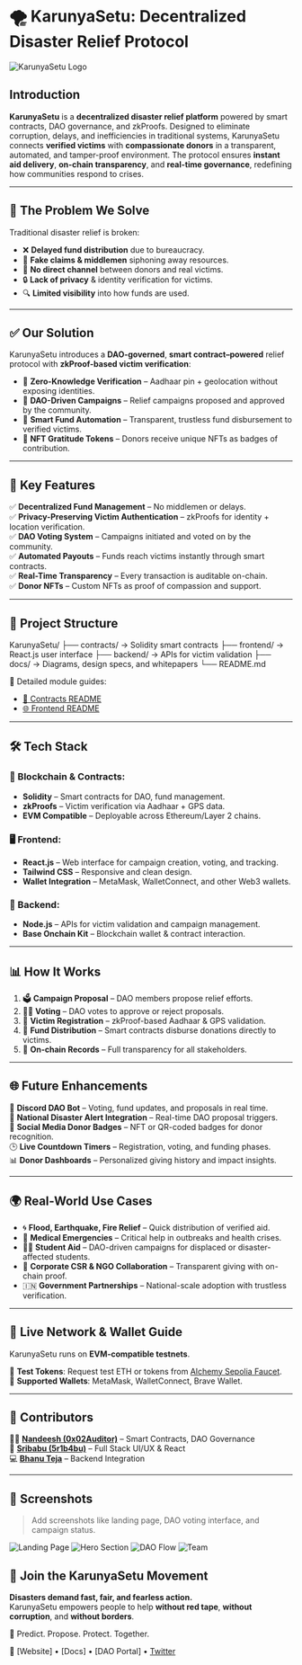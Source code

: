 # 🌪️ KarunyaSetu: Decentralized Disaster Relief Protocol

![KarunyaSetu Logo](images/logo.png)

## Introduction

**KarunyaSetu** is a **decentralized disaster relief platform** powered by smart contracts, DAO governance, and zkProofs. Designed to eliminate corruption, delays, and inefficiencies in traditional systems, KarunyaSetu connects **verified victims** with **compassionate donors** in a transparent, automated, and tamper-proof environment. The protocol ensures **instant aid delivery**, **on-chain transparency**, and **real-time governance**, redefining how communities respond to crises.

---

## 🚨 The Problem We Solve

Traditional disaster relief is broken:

- ❌ **Delayed fund distribution** due to bureaucracy.
- 🧾 **Fake claims & middlemen** siphoning away resources.
- 🤝 **No direct channel** between donors and real victims.
- 🔒 **Lack of privacy** & identity verification for victims.
- 🔍 **Limited visibility** into how funds are used.

---

## ✅ Our Solution

KarunyaSetu introduces a **DAO-governed**, **smart contract–powered** relief protocol with **zkProof-based victim verification**:

- 🔐 **Zero-Knowledge Verification** – Aadhaar pin + geolocation without exposing identities.
- 🧠 **DAO-Driven Campaigns** – Relief campaigns proposed and approved by the community.
- 💸 **Smart Fund Automation** – Transparent, trustless fund disbursement to verified victims.
- 🎁 **NFT Gratitude Tokens** – Donors receive unique NFTs as badges of contribution.

---

## 🧩 Key Features

✅ **Decentralized Fund Management** – No middlemen or delays.  
✅ **Privacy-Preserving Victim Authentication** – zkProofs for identity + location verification.  
✅ **DAO Voting System** – Campaigns initiated and voted on by the community.  
✅ **Automated Payouts** – Funds reach victims instantly through smart contracts.  
✅ **Real-Time Transparency** – Every transaction is auditable on-chain.  
✅ **Donor NFTs** – Custom NFTs as proof of compassion and support.

---

## 📂 Project Structure

KarunyaSetu/
├── contracts/         → Solidity smart contracts
├── frontend/          → React.js user interface
├── backend/           → APIs for victim validation
├── docs/              → Diagrams, design specs, and whitepapers
└── README.md


📘 Detailed module guides:  
- [🧾 Contracts README](./contracts/README.md)  
- [🌐 Frontend README](./frontend/README.md)

---

## 🛠 Tech Stack

### 🧠 Blockchain & Contracts:
- **Solidity** – Smart contracts for DAO, fund management.
- **zkProofs** – Victim verification via Aadhaar + GPS data.
- **EVM Compatible** – Deployable across Ethereum/Layer 2 chains.

### 🖥 Frontend:
- **React.js** – Web interface for campaign creation, voting, and tracking.
- **Tailwind CSS** – Responsive and clean design.
- **Wallet Integration** – MetaMask, WalletConnect, and other Web3 wallets.

### 🔗 Backend:
- **Node.js** – APIs for victim validation and campaign management.
- **Base Onchain Kit** – Blockchain wallet & contract interaction.

---

## 📊 How It Works

1. 🗳 **Campaign Proposal** – DAO members propose relief efforts.
2. 🧑‍⚖️ **Voting** – DAO votes to approve or reject proposals.
3. 👤 **Victim Registration** – zkProof-based Aadhaar & GPS validation.
4. 💸 **Fund Distribution** – Smart contracts disburse donations directly to victims.
5. 🧾 **On-chain Records** – Full transparency for all stakeholders.

---

## 🌐 Future Enhancements

🚀 **Discord DAO Bot** – Voting, fund updates, and proposals in real time.  
📢 **National Disaster Alert Integration** – Real-time DAO proposal triggers.  
🪪 **Social Media Donor Badges** – NFT or QR-coded badges for donor recognition.  
🕒 **Live Countdown Timers** – Registration, voting, and funding phases.  
📊 **Donor Dashboards** – Personalized giving history and impact insights.

---

## 🌍 Real-World Use Cases

- 🌀 **Flood, Earthquake, Fire Relief** – Quick distribution of verified aid.
- 🏥 **Medical Emergencies** – Critical help in outbreaks and health crises.
- 🧑‍🎓 **Student Aid** – DAO-driven campaigns for displaced or disaster-affected students.
- 🧾 **Corporate CSR & NGO Collaboration** – Transparent giving with on-chain proof.
- 🇮🇳 **Government Partnerships** – National-scale adoption with trustless verification.

---

## 🔗 Live Network & Wallet Guide

KarunyaSetu runs on **EVM-compatible testnets**.

🔹 **Test Tokens**: Request test ETH or tokens from [Alchemy Sepolia Faucet](https://sepoliafaucet.com).  
🔹 **Supported Wallets**: MetaMask, WalletConnect, Brave Wallet.

---

## 👥 Contributors

👨‍💻 **[Nandeesh (0x02Auditor)](https://twitter.com/0x02Auditor)** – Smart Contracts, DAO Governance  
🎨 **[Sribabu (5r1b4bu)](https://x.com/5R1B4BU)** – Full Stack UI/UX & React  
💻 **[Bhanu Teja](https://twitter.com/BhanuTeja)** – Backend Integration

---

## 📸 Screenshots

> Add screenshots like landing page, DAO voting interface, and campaign status.

![Landing Page](images/landing-page.png)
![Hero Section](images/hero-section.png)
![DAO Flow](images/flow-diagram.png)
![Team](images/team.png)

## 🎯 Join the KarunyaSetu Movement

**Disasters demand fast, fair, and fearless action.**  
KarunyaSetu empowers people to help **without red tape**, **without corruption**, and **without borders**.

🔗 Predict. Propose. Protect. Together.

📌 [Website] • [Docs] • [DAO Portal] • [Twitter](https://x.com/5R1B4BU)